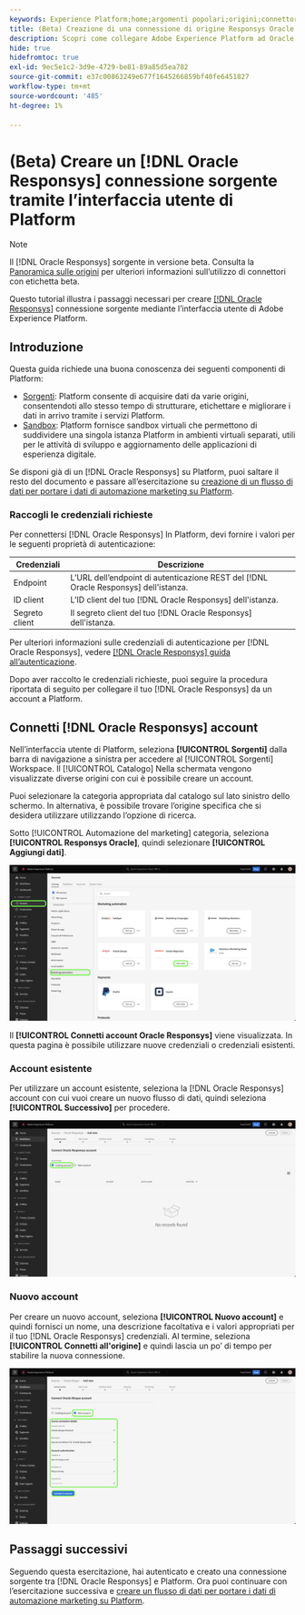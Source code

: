 ```yaml
---
keywords: Experience Platform;home;argomenti popolari;origini;connettori;oracle;
title: (Beta) Creazione di una connessione di origine Responsys Oracle tramite l’interfaccia utente di Platform
description: Scopri come collegare Adobe Experience Platform ad Oracle Responsys utilizzando l’interfaccia utente di Platform.
hide: true
hidefromtoc: true
exl-id: 9ec5e1c2-3d9e-4729-be81-89a85d5ea782
source-git-commit: e37c00863249e677f1645266859bf40fe6451827
workflow-type: tm+mt
source-wordcount: '485'
ht-degree: 1%

---
```


# (Beta) Creare un [!DNL Oracle Responsys] connessione sorgente tramite l’interfaccia utente di Platform

>[!NOTE]
>
>Il [!DNL Oracle Responsys] sorgente in versione beta. Consulta la [Panoramica sulle origini](../../../../home.md#terms-and-conditions) per ulteriori informazioni sull’utilizzo di connettori con etichetta beta.

Questo tutorial illustra i passaggi necessari per creare [[!DNL Oracle Responsys]](../../../../connectors/marketing-automation/oracle-responsys.md) connessione sorgente mediante l’interfaccia utente di Adobe Experience Platform.

## Introduzione

Questa guida richiede una buona conoscenza dei seguenti componenti di Platform:

* [Sorgenti](../../../../home.md): Platform consente di acquisire dati da varie origini, consentendoti allo stesso tempo di strutturare, etichettare e migliorare i dati in arrivo tramite i servizi Platform.
* [Sandbox](../../../../../sandboxes/home.md): Platform fornisce sandbox virtuali che permettono di suddividere una singola istanza Platform in ambienti virtuali separati, utili per le attività di sviluppo e aggiornamento delle applicazioni di esperienza digitale.

Se disponi già di un [!DNL Oracle Responsys] su Platform, puoi saltare il resto del documento e passare all’esercitazione su [creazione di un flusso di dati per portare i dati di automazione marketing su Platform](../../dataflow/marketing-automation.md).

### Raccogli le credenziali richieste

Per connettersi [!DNL Oracle Responsys] In Platform, devi fornire i valori per le seguenti proprietà di autenticazione:

| Credenziali | Descrizione |
| --- | --- |
| Endpoint | L’URL dell’endpoint di autenticazione REST del [!DNL Oracle Responsys] dell&#39;istanza. |
| ID client | L’ID client del tuo [!DNL Oracle Responsys] dell&#39;istanza. |
| Segreto client | Il segreto client del tuo [!DNL Oracle Responsys] dell&#39;istanza. |

Per ulteriori informazioni sulle credenziali di autenticazione per [!DNL Oracle Responsys], vedere [[!DNL Oracle Responsys] guida all’autenticazione](https://docs.oracle.com/en/cloud/saas/marketing/responsys-develop/API/GetStarted/authentication.htm).

Dopo aver raccolto le credenziali richieste, puoi seguire la procedura riportata di seguito per collegare il tuo [!DNL Oracle Responsys] da un account a Platform.

## Connetti [!DNL Oracle Responsys] account

Nell’interfaccia utente di Platform, seleziona **[!UICONTROL Sorgenti]** dalla barra di navigazione a sinistra per accedere al [!UICONTROL Sorgenti] Workspace. Il [!UICONTROL Catalogo] Nella schermata vengono visualizzate diverse origini con cui è possibile creare un account.

Puoi selezionare la categoria appropriata dal catalogo sul lato sinistro dello schermo. In alternativa, è possibile trovare l’origine specifica che si desidera utilizzare utilizzando l’opzione di ricerca.

Sotto [!UICONTROL Automazione del marketing] categoria, seleziona **[!UICONTROL Responsys Oracle]**, quindi selezionare **[!UICONTROL Aggiungi dati]**.

![Catalogo delle origini di Adobe Experience Platform con l&#39;Oracle Origine Responsys evidenziato.](../../../../images/tutorials/create/oracle-responsys/catalog.png)

Il **[!UICONTROL Connetti account Oracle Responsys]** viene visualizzata. In questa pagina è possibile utilizzare nuove credenziali o credenziali esistenti.

### Account esistente

Per utilizzare un account esistente, seleziona la [!DNL Oracle Responsys] account con cui vuoi creare un nuovo flusso di dati, quindi seleziona **[!UICONTROL Successivo]** per procedere.

![La schermata di autenticazione dell’account esistente, ad Oracle Responsys.](../../../../images/tutorials/create/oracle-responsys/existing.png)

### Nuovo account

Per creare un nuovo account, seleziona **[!UICONTROL Nuovo account]** e quindi fornisci un nome, una descrizione facoltativa e i valori appropriati per il tuo [!DNL Oracle Responsys] credenziali. Al termine, seleziona **[!UICONTROL Connetti all&#39;origine]** e quindi lascia un po’ di tempo per stabilire la nuova connessione.

![La nuova schermata di autenticazione dell’account, ad Oracle Responsys.](../../../../images/tutorials/create/oracle-eloqua/new.png)

## Passaggi successivi

Seguendo questa esercitazione, hai autenticato e creato una connessione sorgente tra [!DNL Oracle Responsys] e Platform. Ora puoi continuare con l’esercitazione successiva e [creare un flusso di dati per portare i dati di automazione marketing su Platform](../../dataflow/marketing-automation.md).
